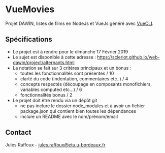 # VueMovies

Projet DAWIN, listes de films en NodeJs et VueJs généré avec [VueCLI](https://cli.vuejs.org).

## Spécifications

- Le projet est à rendre pour le dimanche 17 Février 2019
- Le sujet est disponible à cette adresse : https://scleriot.github.io/web-dawin/project/alternants.html
- La notation se fait sur 3 critères principaux et un bonus :
  - toutes les fonctionnalités sont présentes / 10
  - clarté du code (indentation, commentaires etc..) / 4
  - concepts respectés (découpage en composants monofichiers, variables computed etc...) / 6
  - fonctionnalités bonus / 2
- Le projet doit être rendu via un dépôt git
  - ne pas inclure le dossier node_modules et à avoir un fichier package.json qui contient bien toutes les dépendances
  - inclure un README avec le nom/prénom/email


## Contact

Jules Raffoux - jules.raffoux@etu.u-bordeaux.fr
